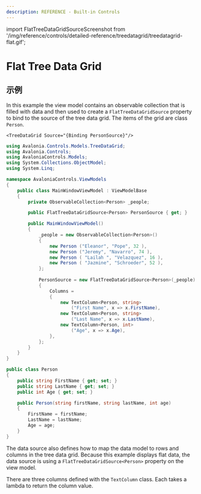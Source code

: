 ```yaml
---
description: REFERENCE - Built-in Controls
---
```


import FlatTreeDataGridSourceScreenshot from '/img/reference/controls/detailed-reference/treedatagrid/treedatagrid-flat.gif';

# Flat Tree Data Grid

## 示例

In this example the view model contains an observable collection that is filled with data and then used to create a `FlatTreeDataGridSource` property to bind to the source of the tree data grid. The items of the grid are class `Person`.

```
<TreeDataGrid Source="{Binding PersonSource}"/>
```

```csharp title='C# View Model'
using Avalonia.Controls.Models.TreeDataGrid;
using Avalonia.Controls;
using AvaloniaControls.Models;
using System.Collections.ObjectModel;
using System.Linq;

namespace AvaloniaControls.ViewModels
{
    public class MainWindowViewModel : ViewModelBase
    {
        private ObservableCollection<Person> _people;

        public FlatTreeDataGridSource<Person> PersonSource { get; }

        public MainWindowViewModel()
        {
            _people = new ObservableCollection<Person>()
            {
                new Person ("Eleanor", "Pope", 32 ),
                new Person ("Jeremy", "Navarro", 74 ),
                new Person ( "Lailah ", "Velazquez", 16 ),
                new Person ( "Jazmine", "Schroeder", 52 ),
            };
                          
            PersonSource = new FlatTreeDataGridSource<Person>(_people)
            {
                Columns =
                {
                    new TextColumn<Person, string>
                        ("First Name", x => x.FirstName),
                    new TextColumn<Person, string>
                        ("Last Name", x => x.LastName),
                    new TextColumn<Person, int>
                        ("Age", x => x.Age),
                },
            };
        }
    }
}

```

```csharp title='C# Item Class'
public class Person
{
    public string FirstName { get; set; }
    public string LastName { get; set; }
    public int Age { get; set; }

    public Person(string firstName, string lastName, int age)
    {
        FirstName = firstName;
        LastName = lastName;
        Age = age;
    }
}
```

The data source also defines how to map the data model to rows and columns in the tree data grid. Because this example displays flat data, the data source is using a `FlatTreeDataGridSource<Person>` property on the view model.

There are three columns defined with the `TextColumn` class. Each takes a lambda to return the column value.

<img src={FlatTreeDataGridSourceScreenshot} alt=""/>
